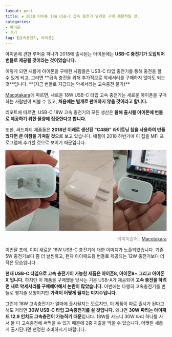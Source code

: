 ```yaml
---  
layout: post  
title: ✚ 2018 아이폰 18W USB-C 급속 충전기 별개로 구매 제한적일 것.
categories:
- 아이폰
- 기기
tag: [급속충전기, 아이폰]
---  
```

<p class="drop-korean">
아이폰에 관한 루머중 하나가 2018에 출시된는 아이폰에는 <b>USB-C 충전기가 도입되어 번들로 제공될 것이라는 것이었습니다.</b>
</p>
이렇게 되면 새롭게 아이폰을 구매한 사람들은 USB-C 타입 충전기를 통해 충전을 할 수 있게 되고, 그러면 **급속 충전을 위해 추가적으로 악세서리를 구매하지 않아도 되는 것**입니다. **(지금 번들로 지급되는 악세서리는 고속충전 불가)**

[Macotakara](http://www.macotakara.jp/blog/rumor/entry-35353.html)에 따르면, 새로운 18W USB-C 타입 고속 충전기는 새로운 아이폰을 구매하는 사람만이 써볼 수 있고, **처음에는 별개로 판매하지 않을 것이라고 합니다.**

리포트에 따르면, USB-C 18W 고속 충전기의 모든 생산은 **올해 출시될 아이폰에 번들로 제공하기 위한 물량에 집중한다고 합니다.**

또한, 써드파티 제품들은 **2018년 이래로 생산된 "C48B"  라이트닝 칩을 사용하여 만들었다면 큰 이점을 가져갈 것**으로 보고 있습니다. 애플이 2018 하반기에 이 칩을 MFi 프로그램에 추가할 것으로 보이기 때문입니다.

<div class="markdown-image">
<img src="/assets/article_images/2018-07-18-fast-charger/1.jpg" alt="" align="middle"/><p style="text-align:right;  color:#878787"> 이미지출처 : <a href="http://www.macotakara.jp/blog/rumor/entry-35353.html"> Macotakara </a></p> </div>
이번달 초에, 이미 새로운 18W USB-C 충전기에 대한 이미지가 노출되었습니다. 기존 5W 충전기보다 좀 더 날씬하고, 현재 아이패드용 번들로 제공되는 12W 충전기보다 더 작은 모습입니다.

**현재 USB-C 타입으로 고속 충전기이 가능한 제품은 아이폰8, 아이폰8+ 그리고 아이폰X 입니다.** 하지만 이 제품을 구매했을 당시는 기본 USB-A가 제공되어 **고속 충전을 하려면 새로 악세서리를 구매해야해서 논란이 많았습니다.** 이번에는 다행히 고속충전기를 번들로 챙겨줄 모양이지만 **가격이 어떻게 될지는 미지수입니다.**

그런데 18W 고속충전기가 얼마에 출시될지는 모르지만, 이 제품이 따로 출시가 된다고 해도 저라면 **30W USB-C 타입 고속충전기를 살 것입니다.** 왜냐면 **30W 짜리는 아이패드 12.9 인치도 고속충전이 가능하기 때문**입니다. 18W를 사느니 30W 짜리 하나를 사서 둘 다 고속충전에 써먹을 수 있기 때문에 2중 지출을 막을 수 있습니다. 어쨋든 새롭게 출시된다면 현명한 소비하시기 바랍니다.
